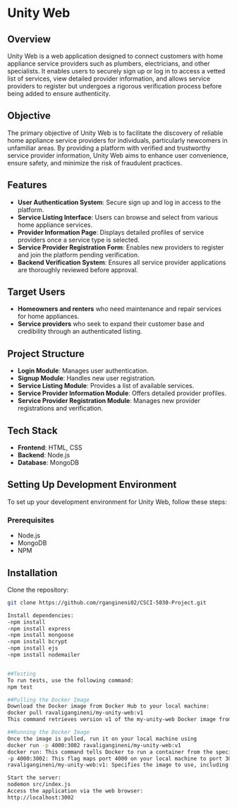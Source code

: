 # Unity Web

## Overview

Unity Web is a web application designed to connect customers with home appliance service providers such as plumbers, electricians, and other specialists. It enables users to securely sign up or log in to access a vetted list of services, view detailed provider information, and allows service providers to register but undergoes a rigorous verification process before being added to ensure authenticity.

## Objective

The primary objective of Unity Web is to facilitate the discovery of reliable home appliance service providers for individuals, particularly newcomers in unfamiliar areas. By providing a platform with verified and trustworthy service provider information, Unity Web aims to enhance user convenience, ensure safety, and minimize the risk of fraudulent practices.

## Features

- **User Authentication System**: Secure sign up and log in access to the platform.
- **Service Listing Interface**: Users can browse and select from various home appliance services.
- **Provider Information Page**: Displays detailed profiles of service providers once a service type is selected.
- **Service Provider Registration Form**: Enables new providers to register and join the platform pending verification.
- **Backend Verification System**: Ensures all service provider applications are thoroughly reviewed before approval.

## Target Users

- **Homeowners and renters** who need maintenance and repair services for home appliances.
- **Service providers** who seek to expand their customer base and credibility through an authenticated listing.

## Project Structure

- **Login Module**: Manages user authentication.
- **Signup Module**: Handles new user registration.
- **Service Listing Module**: Provides a list of available services.
- **Service Provider Information Module**: Offers detailed provider profiles.
- **Service Provider Registration Module**: Manages new provider registrations and verification.

## Tech Stack

- **Frontend**: HTML, CSS
- **Backend**: Node.js
- **Database**: MongoDB


## Setting Up Development Environment

To set up your development environment for Unity Web, follow these steps:

### Prerequisites

- Node.js
- MongoDB
- NPM

## Installation

Clone the repository:
```bash
git clone https://github.com/rgangineni02/CSCI-5030-Project.git

Install dependencies:
-npm install
-npm install express 
-npm install mongoose 
-npm install bcrypt 
-npm install ejs
-npm install nodemailer


##Testing
To run tests, use the following command:
npm test

##Pulling the Docker Image
Download the Docker image from Docker Hub to your local machine:
docker pull ravaligangineni/my-unity-web:v1
This command retrieves version v1 of the my-unity-web Docker image from the Docker Hub account ravaligangineni

##Running the Docker Image
Once the image is pulled, run it on your local machine using
docker run -p 4000:3002 ravaligangineni/my-unity-web:v1
docker run: This command tells Docker to run a container from the specified image.
-p 4000:3002: This flag maps port 4000 on your local machine to port 3002 inside the Docker container, allowing you to access the application by visiting http://localhost:4000 in your web browser.
ravaligangineni/my-unity-web:v1: Specifies the image to use, including the username, repository, and tag.

Start the server:
nodemon src/index.js
Access the application via the web browser:
http://localhost:3002


